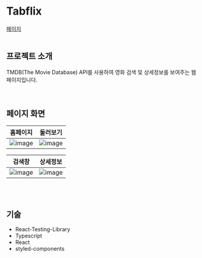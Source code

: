 # Tabflix


[페이지](https://tab-flix.vercel.app/)
<br/><br/>
## 프로젝트 소개

TMDB(The Movie Database) API를 사용하여 영화 검색 및 상세정보를 보여주는 웹페이지입니다.    
<br/><br/>

## 페이지 화면


|                           홈페이지                           |                           둘러보기                           |
| :----------------------------------------------------------: | :----------------------------------------------------------: |
| ![image](https://user-images.githubusercontent.com/22672155/114724527-9b2c3700-9d76-11eb-9be6-7d935c19dc68.png)|![image](https://user-images.githubusercontent.com/22672155/114724593-ada67080-9d76-11eb-950a-2349b77a5e27.png)

|                            검색창                            |                           상세정보                           | 
| :----------------------------------------------------------: | :----------------------------------------------------------: |
|![image](https://user-images.githubusercontent.com/22672155/117605212-2dff9c00-b192-11eb-839b-62f22775e16c.png)|![image](https://user-images.githubusercontent.com/22672155/117605230-39eb5e00-b192-11eb-8fc8-2022d4866ee8.png)

<br/><br/>
## 기술

- React-Testing-Library
- Typescript
- React
- styled-components






